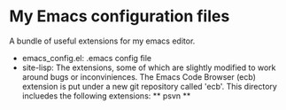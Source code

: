 My Emacs configuration files
=============

A bundle of useful extensions for my emacs editor.

* emacs_config.el: .emacs config file
* site-lisp: The extensions, some of which are slightly modified to work around bugs or inconviniences. The Emacs Code Browser (ecb) extension is put under a new git repository called 'ecb'. This directory incluedes the following extensions:
** psvn
** 

